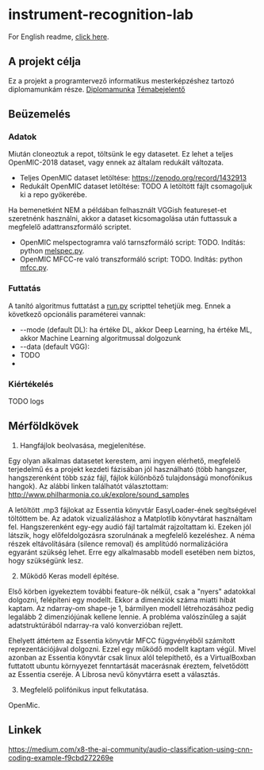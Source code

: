 # instrument-recognition-lab

For English readme, [click here](README.en.md).

## A projekt célja

Ez a projekt a programtervező informatikus mesterképzéshez tartozó diplomamunkám része.
[Diplomamunka](docs/thesis.pdf)
[Témabejelentő](docs/topicdesc.pdf)
## Beüzemelés

### Adatok

Miután cloneoztuk a repot, töltsünk le egy datasetet. Ez lehet a teljes OpenMIC-2018 dataset, vagy ennek az általam redukált változata.
- Teljes OpenMIC dataset letöltése: https://zenodo.org/record/1432913
- Redukált OpenMIC dataset letöltése: TODO
A letöltött fájlt csomagoljuk ki a repo gyökerébe.

Ha bemenetként NEM a példában felhasznált VGGish featureset-et szeretnénk használni, akkor a dataset kicsomagolása után futtassuk a megfelelő adattranszformáló scriptet.
- OpenMIC melspectogramra való tarnszformáló script: TODO. Indítás: python [melspec.py](melspec.py).
- OpenMIC MFCC-re való transzformáló script: TODO. Indítás: python [mfcc.py](mfcc.py).

### Futtatás

A tanító algoritmus futtatást a [run.py](run.py) scripttel tehetjük meg. Ennek a következő opcionális paraméterei vannak:
- --mode (default DL): ha értéke DL, akkor Deep Learning, ha értéke ML, akkor Machine Learning algoritmussal dolgozunk
- --data (default VGG):
- TODO
-


### Kiértékelés

TODO logs


## Mérföldkövek

1. Hangfájlok beolvasása, megjelenítése.

Egy olyan alkalmas datasetet kerestem, ami ingyen elérhető, megfelelő terjedelmű és a projekt kezdeti fázisában jól használható (több hangszer, hangszerenként több száz fájl, fájlok különböző tulajdonságú monofónikus hangok). Az alábbi linken találhatót választottam:
http://www.philharmonia.co.uk/explore/sound_samples

A letöltött .mp3 fájlokat az Essentia könyvtár EasyLoader-ének segítségével töltöttem be. Az adatok vizualizáláshoz a Matplotlib könyvtárat használtam fel. Hangszerenként egy-egy audió fájl tartalmát rajzoltattam ki. Ezeken jól látszik, hogy előfeldolgozásra szorulnának a megfelelő kezeléshez. A néma részek eltávolítására (silence removal) és amplitúdó normalizációra egyaránt szükség lehet. Erre egy alkalmasabb modell esetében nem biztos, hogy szükségünk lesz.

2. Működő Keras modell építése.

Első körben igyekeztem további feature-ök nélkül, csak a "nyers" adatokkal dolgozni, felépíteni egy modellt. Ekkor a dimenziók száma miatti hibát kaptam. Az ndarray-om shape-je 1, bármilyen modell létrehozásához pedig legalább 2 dimenziójúnak kellene lennie. A probléma valószínűleg a saját adatstruktúrából ndarray-ra való konverzióban rejlett.

Ehelyett áttértem az Essentia könyvtár MFCC függvényéből számított reprezentációjával dolgozni. Ezzel egy működő modellt kaptam végül. Mivel azonban az Essentia könyvtár csak linux alól telepíthető, és a VirtualBoxban futtatott ubuntu környyezet fenntartását macerásnak éreztem, felvetődött az Essentia cseréje. A Librosa nevű könyvtárra esett a választás.

3. Megfelelő polifónikus input felkutatása.

OpenMic.

## Linkek

https://medium.com/x8-the-ai-community/audio-classification-using-cnn-coding-example-f9cbd272269e
